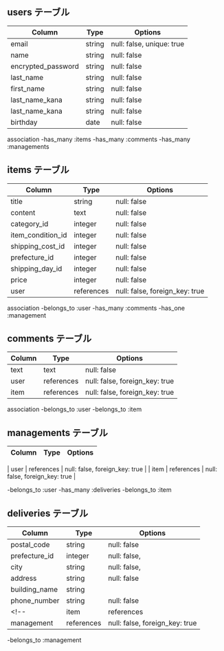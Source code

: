 
## users テーブル

| Column | Type   | Options     |
| ------ | ------ | ----------- |
| email  | string | null: false, unique: true|
| name   | string | null: false |
| encrypted_password| string | null: false | 
| last_name  | string | null: false |
| first_name  | string | null: false |
| last_name_kana  | string | null: false |
| last_name_kana  | string | null: false |
|birthday| date | null: false |


association
-has_many :items
-has_many :comments
-has_many :managements




## items テーブル

| Column | Type       | Options                        |
| ------ | ---------- | ------------------------------ |
| title   | string    | null: false |
| content | text    | null: false |
| category_id | integer    | null: false |
| item_condition_id | integer    | null: false |
| shipping_cost_id | integer    | null: false |
| prefecture_id | integer    | null: false |
| shipping_day_id | integer    | null: false |
| price | integer    | null: false |
| user    | references | null: false, foreign_key: true |

association
-belongs_to :user
-has_many :comments
-has_one :management
<!-- -has_many :deliveries -->


## comments テーブル

| Column  | Type       | Options                        |
| ------- | ---------- | ------------------------------ |
| text    | text       | null: false                               |
| user    | references | null: false, foreign_key: true |
| item    | references | null: false, foreign_key: true |

association
-belongs_to :user
-belongs_to :item


## managements テーブル

| Column  | Type       | Options                        |
| ------- | ---------- | ------------------------------ |

| user    | references | null: false, foreign_key: true |
| item    | references | null: false, foreign_key: true |

-belongs_to :user 
-has_many :deliveries
-belongs_to :item


##  deliveries テーブル

| Column  | Type       | Options                        |
| ------- | ---------- | ------------------------------ |
| postal_code    | string       | null: false          |
| prefecture_id    | integer | null: false,                |
| city    | string | null: false, |
| address    | string       | null: false          |
| building_name   | string    |
| phone_number    | string | null: false |
<!-- | item    | references | null: false, foreign_key: true | -->
| management    | references | null: false, foreign_key: true |

<!-- -belongs_to :item -->
-belongs_to :management